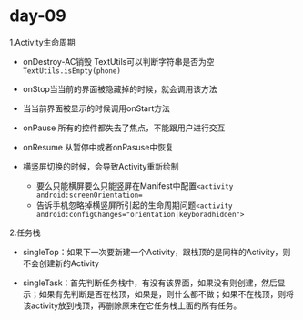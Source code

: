 # day-09

1.Activity生命周期

 * onDestroy-AC销毁 TextUtils可以判断字符串是否为空`TextUtils.isEmpty(phone)`

 * onStop当当前的界面被隐藏掉的时候，就会调用该方法

 * 当当前界面被显示的时候调用onStart方法 

 * onPause 所有的控件都失去了焦点，不能跟用户进行交互

 * onResume 从暂停中或者onPasuse中恢复

 * 横竖屏切换的时候，会导致Activity重新绘制
   * 要么只能横屏要么只能竖屏在Manifest中配置`<activity android:screenOrientation=`
   * 告诉手机忽略掉横竖屏所引起的生命周期问题`<activity android:configChanges="orientation|keyboradhidden">`

2.任务栈

* singleTop：如果下一次要新建一个Activity，跟栈顶的是同样的Activity，则不会创建新的Activity

* singleTask：首先判断任务栈中，有没有该界面，如果没有则创建，然后显示；如果有先判断是否在栈顶，如果是，则什么都不做；如果不在栈顶，则将该activity放到栈顶，再删除原来在它任务栈上面的所有任务。